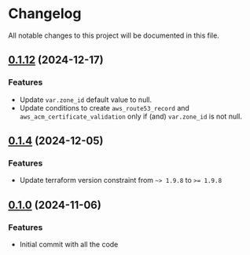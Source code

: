 # Changelog

All notable changes to this project will be documented in this file.

## [0.1.12]() (2024-12-17)
### Features
* Update `var.zone_id` default value to null.
* Update conditions to create `aws_route53_record` and `aws_acm_certificate_validation` only if (and) `var.zone_id` is not null.

## [0.1.4]() (2024-12-05)
### Features
* Update terraform version constraint from `~> 1.9.8` to `>= 1.9.8` 

## [0.1.0]() (2024-11-06)
### Features
* Initial commit with all the code

